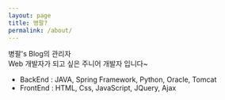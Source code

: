 ```yaml
---
layout: page
title: 병팔?
permalink: /about/
---
```


병팔's Blog의 관리자  
Web 개발자가 되고 싶은 주니어 개발자 입니다~  
- BackEnd : JAVA, Spring Framework, Python, Oracle, Tomcat  
- FrontEnd : HTML, Css, JavaScript, JQuery, Ajax
